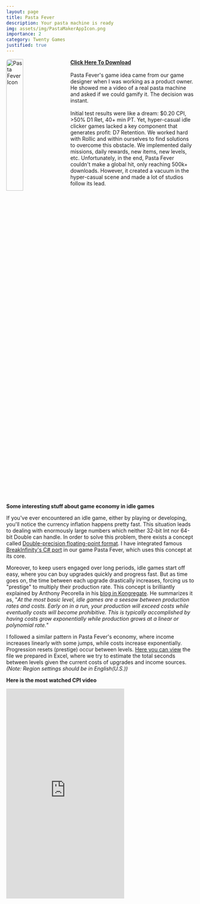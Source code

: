 ```yaml
---
layout: page
title: Pasta Fever
description: Your pasta machine is ready
img: assets/img/PastaMakerAppIcon.png
importance: 2
category: Twenty Games
justified: true
---
```


<div>
    <img src="{{ '/assets/img/PastaMakerAppIcon.png' | relative_url }}" alt="Pasta Fever Icon" style="float: left; width: 30%; margin-right: 20px; border-radius: 8px;">
    <p>
        <a href="https://apps.apple.com/us/app/pasta-fever/id1642532274" target="_blank"><strong>Click Here To Download</strong></a><br><br>
        Pasta Fever's game idea came from our game designer when I was working as a product owner. He showed me a video of a real pasta machine and asked if we could gamify it. The decision was instant.<br><br>
        Initial test results were like a dream: $0.20 CPI, >50% D1 Ret, 40+ min PT. Yet, hyper-casual idle clicker games lacked a key component that generates profit: D7 Retention. We worked hard with Rollic and within ourselves to find solutions to overcome this obstacle. We implemented daily missions, daily rewards, new items, new levels, etc. Unfortunately, in the end, Pasta Fever couldn't make a global hit, only reaching 500k+ downloads. However, it created a vacuum in the hyper-casual scene and made a lot of studios follow its lead. 
    </p>
</div>

<div style="clear: both;"></div>

**Some interesting stuff about game economy in idle games**

If you've ever encountered an idle game, either by playing or developing, you'll notice the currency inflation happens pretty fast. This situation leads to dealing with enormously large numbers which neither 32-bit Int nor 64-bit Double can handle. In order to solve this problem, there exists a concept called [Double-precision floating-point format](https://en.wikipedia.org/wiki/Double-precision_floating-point_format). I have integrated famous [BreakInfinity's C# port](https://github.com/Razenpok/BreakInfinity.cs) in our game Pasta Fever, which uses this concept at its core. 

Moreover, to keep users engaged over long periods, idle games start off easy, where you can buy upgrades quickly and progress fast. But as time goes on, the time between each upgrade drastically increases, forcing us to "prestige" to multiply their production rate. This concept is brilliantly explained by Anthony Pecorella in his [blog in Kongregate](https://blog.kongregate.com/the-math-of-idle-games-part-i/). He summarizes it as, "_At the most basic level, idle games are a seesaw between production rates and costs. Early on in a run, your production will exceed costs while eventually costs will become prohibitive. This is typically accomplished by having costs grow exponentially while production grows at a linear or polynomial rate._"

I followed a similar pattern in Pasta Fever's economy, where income increases linearly with some jumps, while costs increase exponentially. Progression resets (prestige) occur between levels. [Here you can view](https://docs.google.com/spreadsheets/d/16ECoMlERrznnzbfsfYxkAdYJEFKa5tcz/edit?usp=drive_link&ouid=113882831359149382032&rtpof=true&sd=true) the file we prepared in Excel, where we try to estimate the total seconds between levels given the current costs of upgrades and income sources. _(Note: Region settings should be in English(U.S.))_

**Here is the most watched CPI video**

<iframe width="315" height="560"
src="https://youtube.com/embed/Xr-7v0vsAQo?si=13Mx8C4q4bwsKfGY"
title="YouTube video player" frameborder="0"
allow="accelerometer; autoplay; clipboard-write; encrypted-media;
gyroscope; picture-in-picture;
web-share"
allowfullscreen></iframe>